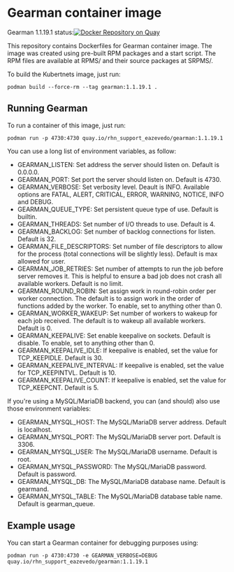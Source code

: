 Gearman container image
=======================

Gearman 1.1.19.1 status:[![Docker Repository on Quay](https://quay.io/repository/rhn_support_eazevedo/gearman/status "Docker Repository on Quay")](https://quay.io/repository/rhn_support_eazevedo/gearman)

This repository contains Dockerfiles for Gearman container image.
The image was created using pre-built RPM packages and a start script.
The RPM files are available at RPMS/ and their source packages at SRPMS/.

To build the Kubertnets image, just run:
```
podman build --force-rm --tag gearman:1.1.19.1 .
```


Running Gearman
---------------

To run a container of this image, just run:
```
podman run -p 4730:4730 quay.io/rhn_support_eazevedo/gearman:1.1.19.1
```

You can use a long list of environment variables, as follow:

* GEARMAN_LISTEN: Set address the server should listen on. Default is 0.0.0.0.
* GEARMAN_PORT: Set port the server should listen on. Default is 4730.
* GEARMAN_VERBOSE: Set verbosity level. Deault is INFO. Available options are FATAL, ALERT, CRITICAL, ERROR, WARNING, NOTICE, INFO and DEBUG.
* GEARMAN_QUEUE_TYPE: Set persistent queue type of use. Default is builtin.
* GEARMAN_THREADS: Set number of I/O threads to use. Default is 4.
* GEARMAN_BACKLOG: Set number of backlog connections for listen. Default is 32.
* GEARMAN_FILE_DESCRIPTORS: Set number of file descriptors to allow for the process (total connections will be slightly less). Default is max allowed for user.
* GEARMAN_JOB_RETRIES: Set number of attempts to run the job before server removes it. This is helpful to ensure a bad job does not crash all available workers. Default is no limit.
* GEARMAN_ROUND_ROBIN: Set assign work in round-robin order per worker connection. The default is to assign work in the order of functions added by the worker. To enable, set to anything other than 0.
* GEARMAN_WORKER_WAKEUP: Set number of workers to wakeup for each job received. The default is to wakeup all available workers. Default is 0.
* GEARMAN_KEEPALIVE: Set enable keepalive on sockets. Default is disable. To enable, set to anything other than 0.
* GEARMAN_KEEPALIVE_IDLE: If keepalive is enabled, set the value for TCP_KEEPIDLE. Default is 30.
* GEARMAN_KEEPALIVE_INTERVAL: If keepalive is enabled, set the value for TCP_KEEPINTVL. Default is 10.
* GEARMAN_KEEPALIVE_COUNT: If keepalive is enabled, set the value for TCP_KEEPCNT. Default is 5.

If you're using a MySQL/MariaDB backend, you can (and should) also use those environment variables:

* GEARMAN_MYSQL_HOST: The MySQL/MariaDB server address. Default is localhost.
* GEARMAN_MYSQL_PORT: The MySQL/MariaDB server port. Default is 3306.
* GEARMAN_MYSQL_USER: The MySQL/MariaDB username. Default is root.
* GEARMAN_MYSQL_PASSWORD: The MySQL/MariaDB password. Default is password.
* GEARMAN_MYSQL_DB: The MySQL/MariaDB database name. Default is gearmand.
* GEARMAN_MYSQL_TABLE: The MySQL/MariaDB database table name. Default is gearman_queue.


Example usage
-------------

You can start a Gearman container for debugging purposes using:
```
podman run -p 4730:4730 -e GEARMAN_VERBOSE=DEBUG quay.io/rhn_support_eazevedo/gearman:1.1.19.1
```
